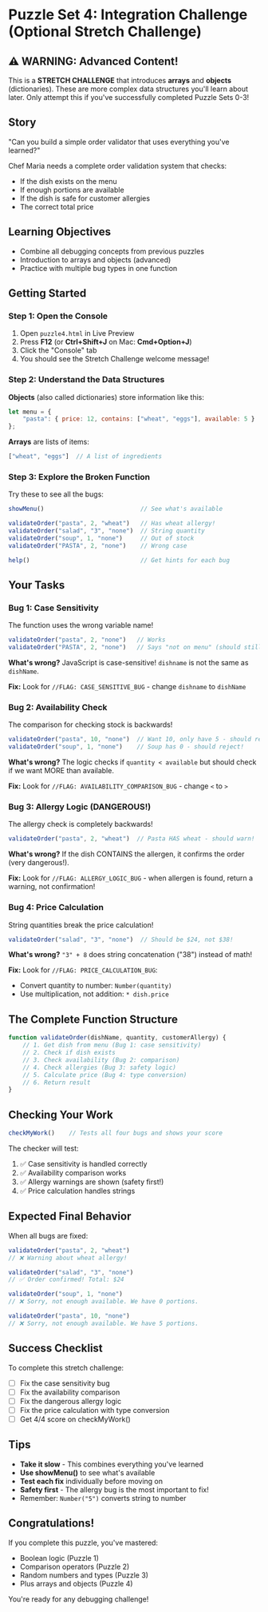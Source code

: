 # Puzzle Set 4: Integration Challenge (Optional Stretch Challenge)

## ⚠️ WARNING: Advanced Content!
This is a **STRETCH CHALLENGE** that introduces **arrays** and **objects** (dictionaries). These are more complex data structures you'll learn about later. Only attempt this if you've successfully completed Puzzle Sets 0-3!

## Story
"Can you build a simple order validator that uses everything you've learned?"

Chef Maria needs a complete order validation system that checks:
- If the dish exists on the menu
- If enough portions are available
- If the dish is safe for customer allergies
- The correct total price

## Learning Objectives
- Combine all debugging concepts from previous puzzles
- Introduction to arrays and objects (advanced)
- Practice with multiple bug types in one function

## Getting Started

### Step 1: Open the Console
1. Open `puzzle4.html` in Live Preview
2. Press **F12** (or **Ctrl+Shift+J** on Mac: **Cmd+Option+J**)
3. Click the "Console" tab
4. You should see the Stretch Challenge welcome message!

### Step 2: Understand the Data Structures

**Objects** (also called dictionaries) store information like this:
```javascript
let menu = {
    "pasta": { price: 12, contains: ["wheat", "eggs"], available: 5 }
};
```

**Arrays** are lists of items:
```javascript
["wheat", "eggs"]  // A list of ingredients
```

### Step 3: Explore the Broken Function
Try these to see all the bugs:

```javascript
showMenu()                           // See what's available

validateOrder("pasta", 2, "wheat")   // Has wheat allergy!
validateOrder("salad", "3", "none")  // String quantity
validateOrder("soup", 1, "none")     // Out of stock
validateOrder("PASTA", 2, "none")    // Wrong case

help()                               // Get hints for each bug
```

## Your Tasks

### Bug 1: Case Sensitivity
The function uses the wrong variable name!

```javascript
validateOrder("pasta", 2, "none")   // Works
validateOrder("PASTA", 2, "none")   // Says "not on menu" (should still fail)
```

**What's wrong?** JavaScript is case-sensitive! `dishname` is not the same as `dishName`.

**Fix:** Look for `//FLAG: CASE_SENSITIVE_BUG` - change `dishname` to `dishName`

### Bug 2: Availability Check
The comparison for checking stock is backwards!

```javascript
validateOrder("pasta", 10, "none")  // Want 10, only have 5 - should reject!
validateOrder("soup", 1, "none")    // Soup has 0 - should reject!
```

**What's wrong?** The logic checks if `quantity < available` but should check if we want MORE than available.

**Fix:** Look for `//FLAG: AVAILABILITY_COMPARISON_BUG` - change `<` to `>`

### Bug 3: Allergy Logic (DANGEROUS!)
The allergy check is completely backwards!

```javascript
validateOrder("pasta", 2, "wheat")  // Pasta HAS wheat - should warn!
```

**What's wrong?** If the dish CONTAINS the allergen, it confirms the order (very dangerous!).

**Fix:** Look for `//FLAG: ALLERGY_LOGIC_BUG` - when allergen is found, return a warning, not confirmation!

### Bug 4: Price Calculation
String quantities break the price calculation!

```javascript
validateOrder("salad", "3", "none")  // Should be $24, not $38!
```

**What's wrong?** `"3" + 8` does string concatenation ("38") instead of math!

**Fix:** Look for `//FLAG: PRICE_CALCULATION_BUG`:
- Convert quantity to number: `Number(quantity)`
- Use multiplication, not addition: `* dish.price`

## The Complete Function Structure

```javascript
function validateOrder(dishName, quantity, customerAllergy) {
    // 1. Get dish from menu (Bug 1: case sensitivity)
    // 2. Check if dish exists
    // 3. Check availability (Bug 2: comparison)
    // 4. Check allergies (Bug 3: safety logic)
    // 5. Calculate price (Bug 4: type conversion)
    // 6. Return result
}
```

## Checking Your Work

```javascript
checkMyWork()    // Tests all four bugs and shows your score
```

The checker will test:
1. ✅ Case sensitivity is handled correctly
2. ✅ Availability comparison works
3. ✅ Allergy warnings are shown (safety first!)
4. ✅ Price calculation handles strings

## Expected Final Behavior

When all bugs are fixed:

```javascript
validateOrder("pasta", 2, "wheat")
// ❌ Warning about wheat allergy!

validateOrder("salad", "3", "none")
// ✅ Order confirmed! Total: $24

validateOrder("soup", 1, "none")
// ❌ Sorry, not enough available. We have 0 portions.

validateOrder("pasta", 10, "none")
// ❌ Sorry, not enough available. We have 5 portions.
```

## Success Checklist

To complete this stretch challenge:
- ☐ Fix the case sensitivity bug
- ☐ Fix the availability comparison
- ☐ Fix the dangerous allergy logic
- ☐ Fix the price calculation with type conversion
- ☐ Get 4/4 score on checkMyWork()

## Tips

- **Take it slow** - This combines everything you've learned
- **Use showMenu()** to see what's available
- **Test each fix** individually before moving on
- **Safety first** - The allergy bug is the most important to fix!
- Remember: `Number("5")` converts string to number

## Congratulations!
If you complete this puzzle, you've mastered:
- Boolean logic (Puzzle 1)
- Comparison operators (Puzzle 2)
- Random numbers and types (Puzzle 3)
- Plus arrays and objects (Puzzle 4)

You're ready for any debugging challenge!